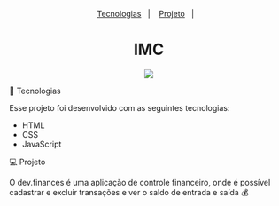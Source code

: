  <p align="center">
  <a href="#-tecnologias">Tecnologias</a>&nbsp;&nbsp;&nbsp;|&nbsp;&nbsp;&nbsp;
  <a href="#-projeto">Projeto</a>&nbsp;&nbsp;&nbsp;|&nbsp;&nbsp;&nbsp;
</p>


<h1 align="center">IMC</h1>
<p align="center"><img src="https://user-images.githubusercontent.com/75588037/131881941-957b3a8e-3c30-45d1-9582-80b597aeaeb7.png"></p>


🚀 Tecnologias

Esse projeto foi desenvolvido com as seguintes tecnologias:

- HTML
- CSS
- JavaScript

💻 Projeto

O dev.finances é uma aplicação de controle financeiro, onde é possível cadastrar e excluir transações e ver o saldo de entrada e saída 💰
